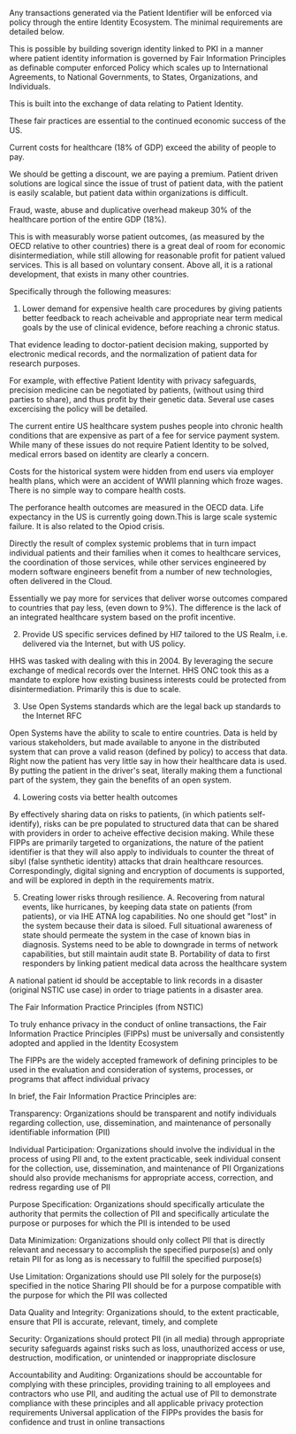 Any transactions generated via the Patient Identifier will be enforced via policy through the entire Identity Ecosystem.
The minimal requirements are detailed below.

This is possible by building soverign identity linked to PKI in a manner where patient identity information is governed by Fair Information Principles as definable computer enforced  Policy which scales up to International Agreements, to National Governments, to States, Organizations, and Individuals. 

This is built into the exchange of data relating to Patient Identity.

These fair practices are essential to the continued economic success of the US. 

Current costs for healthcare (18% of GDP) exceed the ability of people to pay. 

We should be getting a discount, we are paying a premium. Patient driven solutions are logical since the issue of trust of patient data, with the patient is easily scalable, but patient data within organizations is difficult.

Fraud, waste, abuse and duplicative overhead makeup 30% of the  healthcare portion of the entire GDP (18%).

This is with measurably worse patient outcomes, (as measured by the OECD relative to other countries) there is a great deal of room for economic disintermediation, while still allowing for reasonable profit for patient valued services. This is all based on voluntary consent. Above all, it is a rational development, that exists in many other countries.

Specifically through the following measures:

1. Lower demand for expensive health care procedures by giving patients better feedback to reach acheivable and appropriate near term medical goals by the use of clinical evidence, before reaching a chronic status.

That evidence leading to doctor-patient decision making, supported by electronic medical records, and the normalization of patient data for research purposes. 

For example, with effective Patient Identity with privacy safeguards, precision medicine can be negotiated by patients, (without using third parties to share), and thus profit by their genetic data. Several use cases excercising the policy will be detailed.

The current entire US healthcare system pushes people into chronic health conditions that are expensive as part of a fee for service payment system. While many of these issues do not require Patient Identity to be solved, medical errors based on identity are clearly a concern. 

Costs for the historical system were hidden from end users via employer health plans, which were an accident of WWII planning which froze wages. There is no simple way to compare health costs.

The perforance health outcomes are measured in the OECD data. Life expectancy in the US is currently going down.This is large scale systemic failure. It is also related to the Opiod crisis.

Directly the result of complex systemic problems that in turn impact individual patients and their families when it comes to healthcare services, the coordination of those services, while other services engineered by modern software engineers benefit from a number of new technologies, often delivered in the Cloud.

Essentially we pay more for services that deliver worse outcomes compared to countries that pay less, (even down to 9%). The difference is the lack of an integrated healthcare system based on the profit incentive.

2. Provide US specific services defined by Hl7 tailored to the US Realm, i.e. delivered via the Internet, but with US policy.

HHS was tasked with dealing with this in 2004. By leveraging the secure exchange of medical records over the Internet. HHS ONC took this as a mandate to explore how existing business interests could be protected from disintermediation. Primarily this is due to scale. 

3. Use Open Systems standards which are the legal back up standards to the Internet RFC

Open Systems have the ability to scale to entire countries. Data is held by various stakeholders, but made available to anyone in the distributed system that can prove a valid reason (defined by policy) to access that data. Right now the patient has very little say in how their healthcare data is used. By putting the patient in the driver's seat, literally making them a functional part of the system, they gain the benefits of an open system. 

4. Lowering costs via better health outcomes

By effectively sharing data on risks to patients, (in which patients self-identify), risks can be pre populated to structured data that can be shared with providers in order to acheive effective decision making. While these FIPPs are primarily targeted to organizations, the nature of the patient identifier is that they will also apply to individuals to counter the threat of sibyl (false synthetic identity) attacks that drain healthcare resources. Correspondingly, digital signing and encryption of documents is supported, and will be explored in depth in the requirements matrix.

5. Creating lower risks through resilience.
 A. Recovering from natural events, like hurricanes, by keeping data state on patients (from patients), or via IHE ATNA log capabilities.
 No one should get "lost" in the system because their data is siloed. Full situational awareness of state should permeate the system in the case of known bias in diagnosis.
 Systems need to be able to downgrade in terms of network capabilities,  but still maintain audit state
 B. Portability of data to first responders by linking patient medical data across the healthcare system
 
 A national patient id should be acceptable to link records in a disaster (original NSTIC use case) in order to triage patients in a disaster area. 


The Fair Information Practice Principles (from NSTIC)

To truly enhance privacy in the conduct of online transactions, the Fair Information Practice Principles 
(FIPPs) must be universally and consistently adopted and applied in the Identity Ecosystem 
 
The FIPPs are the widely accepted framework of defining principles to be used in the evaluation and consideration 
of systems, processes, or programs that affect individual privacy
 
In brief, the Fair Information Practice Principles are:

Transparency:
 Organizations should be transparent and notify individuals regarding collection, 
use, dissemination, and maintenance of personally identifiable information (PII) 

Individual Participation:
 Organizations should involve the individual in the process of using 
PII and, to the extent practicable, seek individual consent for the collection, use, dissemination, 
and maintenance of PII 
 Organizations should also provide mechanisms for appropriate access, 
correction, and redress regarding use of PII  

Purpose Specification:
 Organizations should specifically articulate the authority that permits 
the collection of PII and specifically articulate the purpose or purposes for which the PII is 
intended to be used

Data Minimization:
 Organizations should only collect PII that is directly relevant and necessary 
to accomplish the specified purpose(s) and only retain PII for as long as is necessary to fulfill the 
specified purpose(s)  

Use Limitation:
 Organizations should use PII solely for the purpose(s) specified in the notice
Sharing PII should be for a purpose compatible with the purpose for which the PII was collected

Data Quality and Integrity:
 Organizations should, to the extent practicable, ensure that PII is 
accurate, relevant, timely, and complete

Security:
 Organizations should protect PII (in all media) through appropriate security safeguards 
against risks such as loss, unauthorized access or use, destruction, modification, or unintended 
or inappropriate disclosure

Accountability and Auditing:
 Organizations should be accountable for complying with these 
principles, providing training to all employees and contractors who use PII, and auditing the 
actual use of PII to demonstrate compliance with these principles and all applicable privacy 
protection requirements
Universal application of the FIPPs provides the basis for confidence and trust in online transactions

